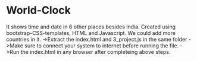 # World-Clock
It shows time and date in 6 other places besides India.
Created using bootstrap-CSS-templates, HTML and Javascript.
We could add more countries in it.
->Extract the index.html and 3_project.js in the same folder
->Make sure to connect your system to internet before running the file.
->Run the index.html in any browser after completeing above steps.
